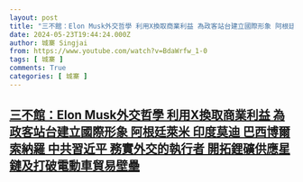 ```yaml
---
layout: post
title: "三不館：Elon Musk外交哲學 利用X換取商業利益 為政客站台建立國際形象 阿根廷萊米 印度莫迪 巴西博爾索納羅 中共習近平 務實外交的執行者 開拓鋰礦供應星鏈及打破電動車貿易壁壘"
date: 2024-05-23T19:44:24.000Z
author: 城寨 Singjai
from: https://www.youtube.com/watch?v=BdaWrfw_1-0
tags: [ 城寨 ]
comments: True
categories: [ 城寨 ]
---
```

<!--1716493464000-->
[三不館：Elon Musk外交哲學 利用X換取商業利益 為政客站台建立國際形象 阿根廷萊米 印度莫迪 巴西博爾索納羅 中共習近平 務實外交的執行者 開拓鋰礦供應星鏈及打破電動車貿易壁壘](https://www.youtube.com/watch?v=BdaWrfw_1-0)
------

<div>

</div>
